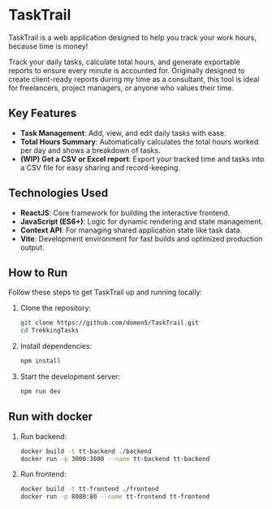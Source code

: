 # TaskTrail

TaskTrail is a web application designed to help you track your work hours, because time is money!

Track your daily tasks, calculate total hours, and generate exportable reports to ensure every minute is accounted for. Originally designed to create client-ready reports during my time as a consultant, this tool is ideal for freelancers, project managers, or anyone who values their time.

## Key Features

- **Task Management**: Add, view, and edit daily tasks with ease.
- **Total Hours Summary**: Automatically calculates the total hours worked per day and shows a breakdown of tasks. 
- **(WIP) Get a CSV or Excel report**: Export your tracked time and tasks into a CSV file for easy sharing and record-keeping.  

## Technologies Used

- **ReactJS**: Core framework for building the interactive frontend.
- **JavaScript (ES6+)**: Logic for dynamic rendering and state management.
- **Context API**: For managing shared application state like task data.
- **Vite**: Development environment for fast builds and optimized production output.

## How to Run

Follow these steps to get TaskTrail up and running locally:

1. Clone the repository:
   ```bash
   git clone https://github.com/domen5/TaskTrail.git
   cd TrekkingTasks
   ```
2. Install dependencies:
    ```bash
    npm install
    ```
3. Start the development server:
    ```bash
    npm run dev
    ```

## Run with docker
1. Run backend:
    ```bash
    docker build -t tt-backend ./backend
    docker run -p 3000:3000 --name tt-backend tt-backend
    ```
2. Run frontend:
    
    ```bash
    docker build -t tt-frontend ./frontend
    docker run -p 8080:80 --name tt-frontend tt-frontend
    ```